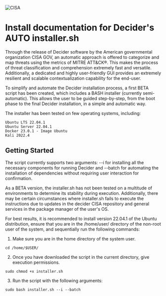 ![CISA](https://i.postimg.cc/jjfL0wQr/Immagine-2023-03-03-135805.jpg)
# Install documentation for Decider's AUTO installer.sh


Through the release of Decider software by the American governmental organization CISA GOV, an automatic approach is offered to categorize and map threats using the metrics of MITRE ATT&CK®. This makes the process of threat classification and comprehension extremely fast and versatile. Additionally, a dedicated and highly user-friendly GUI provides an extremely resilient and scalable contextualization capability for the end-user.

To simplify and automate the Decider installation process, a first BETA script has been created, which includes a BASH installer (currently semi-automatic). This allows the user to be guided step-by-step, from the boot phase to the final Decider installation, in a simple and automatic way.

The installer has been tested on few operating systems, including:

```
Ubuntu LTS 22.04.1
Ubuntu Server 22.04.1
Docker 23.0.1 - Image Ubuntu
Kali 2022.4
```


## Getting Started

The script currently supports two arguments: --i for installing all the necessary components for running Decider and --batch for automating the installation of dependencies without requiring user interaction for confirmation.

As a BETA version, the installer.sh has not been tested on a multitude of environments to determine its stability during execution. Additionally, there may be certain circumstances where installer.sh fails to execute the instructions due to updates in the decider CISA repository and general services in the package manager of the user's OS.

For best results, it is recommended to install version 22.04.1 of the Ubuntu distribution, ensure that you are in the /home/user/ directory of the non-root user of the system, and sequentially run the following commands:

1. Make sure you are in the home directory of the system user. 
```
cd /home/$USER/ 
```
2. Once you have downloaded the script in the current directory, give execution permissions. 
```
sudo chmod +x installer.sh
```
3. Run the script with the following arguments:
```
sudo bash installer.sh --i --batch
```
